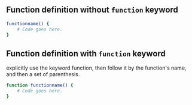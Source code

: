 
## Function definition without `function` keyword

```sh
functionname() {      
    # Code goes here.  
}
```

## Function definition with `function` keyword

explicitly use the keyword function, then follow it by the function's name, and then a set of parenthesis.

```sh
function functionname() {      
    # Code goes here.  
}
```